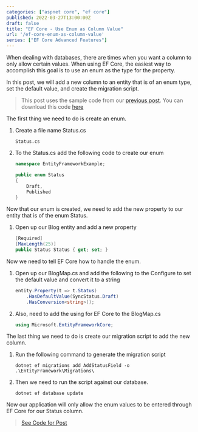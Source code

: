 ```yaml
---
categories: ["aspnet core", "ef core"]
published: 2022-03-27T13:00:00Z
draft: false
title: "EF Core - Use Enum as Column Value"
url: '/ef-core-enum-as-column-value'
series: ["EF Core Advanced Features"]
---
```


When dealing with databases, there are times when you want a column to only allow certain values.  When using EF Core, the easiest way to accomplish this goal is to use an enum as the type for the property.

In this post, we will add a new column to an entity that is of an enum type, set the default value, and create the migration script.

<!--more-->

> This post uses the sample code from our [previous post](/ef-core-audit-columns).  You can download this code [here](https://github.com/digitaldrummerj/efcore-examples/tree/feature/2-audit-fields)

The first thing we need to do is create an enum.

1. Create a file name Status.cs

    ```shell
    Status.cs
    ```

1. To the Status.cs add the following code to create our enum

    ```csharp
    namespace EntityFrameworkExample;

    public enum Status
    {
        Draft,
        Published
    }
    ```

Now that our enum is created, we need to add the new property to our entity that is of the enum Status.

1. Open up our Blog entity and add a new property

     ```csharp
    [Required]
    [MaxLength(25)]
    public Status Status { get; set; }
    ```

Now we need to tell EF Core how to handle the enum.

1. Open up our BlogMap.cs and add the following to the Configure to set the default value and convert it to a string

    ```csharp
    entity.Property(t => t.Status)
        .HasDefaultValue(SyncStatus.Draft)
        .HasConversion<string>();
    ```

1. Also, need to add the using for EF Core to the BlogMap.cs

    ```csharp
    using Microsoft.EntityFrameworkCore;
    ```

The last thing we need to do is create our migration script to add the new column.

1. Run the following command to generate the migration script

    ```shell
    dotnet ef migrations add AddStatusField -o .\EntityFramework\Migrations\
    ```

1. Then we need to run the script against our database.

    ```shell
    dotnet ef database update
    ```

Now our application will only allow the enum values to be entered through EF Core for our Status column.

> [See Code for Post](https://github.com/digitaldrummerj/efcore-examples/tree/feature/3-enum-columns)
